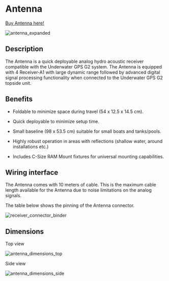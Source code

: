 # Antenna

[Buy Antenna here!](https://waterlinked.com/product/antenna/)

![antenna_expanded](https://waterlinked.com/web/image/product.image/32/image_1024/Antenna?unique=d71a9f4)

## Description

The Antenna is a quick deployable analog hydro acoustic receiver compatible with the Underwater GPS G2 system. The Antenna is equipped with 4 Receiver-A1 with large dynamic range followed by advanced digital signal processing functionality when connected to the Underwater GPS G2 topside unit.

## Benefits

* Foldable to minimize space during travel (54 x 12.5 x 14.5 cm).

* Quick deployable to minimize setup time.

* Small baseline (98 x 53.5 cm) suitable for small boats and tanks/pools.

* Highly robust operation in areas with reflections (shallow water, around installations etc.)

* Includes C-Size RAM Mount fixtures for universal mounting capabilities.

## Wiring interface

The Antenna comes with 10 meters of cable. This is the maximum cable length available for the Antenna due to noise limitations on the analog signals.

The table below shows the pinning of the Antenna connector.

![receiver_connector_binder](../img/antenna_connector_binder.png)

## Dimensions

Top view

![antenna_dimensions_top](../img/antenna_dimensions_top.png)

Side view

![antenna_dimensions_side](../img/antenna_dimensions_side.png)
